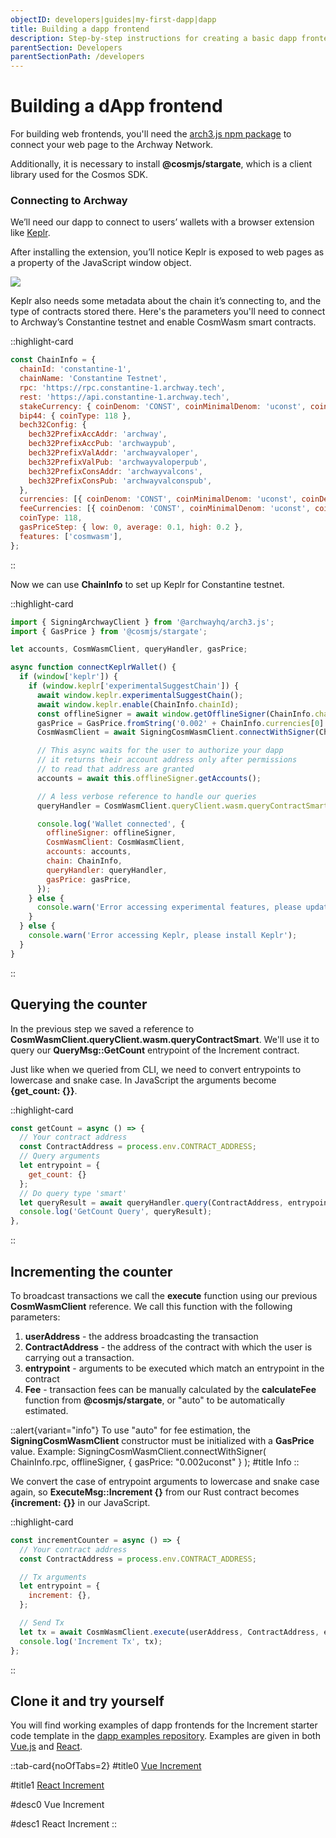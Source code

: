 ```yaml
---
objectID: developers|guides|my-first-dapp|dapp
title: Building a dapp frontend
description: Step-by-step instructions for creating a basic dapp frontend
parentSection: Developers
parentSectionPath: /developers
---
```


# Building a dApp frontend

For building web frontends, you'll need the <a href="https://www.npmjs.com/package/@archwayhq/arch3.js" target="_blank" >arch3.js npm package</a> to connect your web page to the Archway Network.

Additionally, it is necessary to install **@cosmjs/stargate**, which is a client library used for the Cosmos SDK.

### Connecting to Archway

We’ll need our dapp to connect to users’ wallets with a browser extension like <a href="https://chrome.google.com/webstore/detail/keplr/dmkamcknogkgcdfhhbddcghachkejeap" target="_blank" >Keplr</a>.

After installing the extension, you’ll notice Keplr is exposed to web pages as a property of the JavaScript window object.

![](/images/docs/keplr11.png)

Keplr also needs some metadata about the chain it’s connecting to, and the type of contracts stored there.
Here's the parameters you'll need to connect to Archway’s Constantine testnet and enable CosmWasm smart contracts.

::highlight-card

```js
const ChainInfo = {
  chainId: 'constantine-1',
  chainName: 'Constantine Testnet',
  rpc: 'https://rpc.constantine-1.archway.tech',
  rest: 'https://api.constantine-1.archway.tech',
  stakeCurrency: { coinDenom: 'CONST', coinMinimalDenom: 'uconst', coinDecimals: 6 },
  bip44: { coinType: 118 },
  bech32Config: {
    bech32PrefixAccAddr: 'archway',
    bech32PrefixAccPub: 'archwaypub',
    bech32PrefixValAddr: 'archwayvaloper',
    bech32PrefixValPub: 'archwayvaloperpub',
    bech32PrefixConsAddr: 'archwayvalcons',
    bech32PrefixConsPub: 'archwayvalconspub',
  },
  currencies: [{ coinDenom: 'CONST', coinMinimalDenom: 'uconst', coinDecimals: 6 }],
  feeCurrencies: [{ coinDenom: 'CONST', coinMinimalDenom: 'uconst', coinDecimals: 6 }],
  coinType: 118,
  gasPriceStep: { low: 0, average: 0.1, high: 0.2 },
  features: ['cosmwasm'],
};
```

::

Now we can use **ChainInfo** to set up Keplr for Constantine testnet.

::highlight-card

```js
import { SigningArchwayClient } from '@archwayhq/arch3.js';
import { GasPrice } from '@cosmjs/stargate';

let accounts, CosmWasmClient, queryHandler, gasPrice;

async function connectKeplrWallet() {
  if (window['keplr']) {
    if (window.keplr['experimentalSuggestChain']) {
      await window.keplr.experimentalSuggestChain();
      await window.keplr.enable(ChainInfo.chainId);
      const offlineSigner = await window.getOfflineSigner(ChainInfo.chainId);
      gasPrice = GasPrice.fromString('0.002' + ChainInfo.currencies[0].coinMinimalDenom);
      CosmWasmClient = await SigningCosmWasmClient.connectWithSigner(ChainInfo.rpc, offlineSigner, { gasPrice: gasPrice });

      // This async waits for the user to authorize your dapp
      // it returns their account address only after permissions
      // to read that address are granted
      accounts = await this.offlineSigner.getAccounts();

      // A less verbose reference to handle our queries
      queryHandler = CosmWasmClient.queryClient.wasm.queryContractSmart;

      console.log('Wallet connected', {
        offlineSigner: offlineSigner,
        CosmWasmClient: CosmWasmClient,
        accounts: accounts,
        chain: ChainInfo,
        queryHandler: queryHandler,
        gasPrice: gasPrice,
      });
    } else {
      console.warn('Error accessing experimental features, please update Keplr');
    }
  } else {
    console.warn('Error accessing Keplr, please install Keplr');
  }
}
```

::

## Querying the counter

In the previous step we saved a reference to **CosmWasmClient.queryClient.wasm.queryContractSmart**. We'll use it to query our **QueryMsg::GetCount** entrypoint of the Increment contract.

Just like when we queried from CLI, we need to convert entrypoints to lowercase and snake case. In JavaScript the arguments become **{get_count: {}}**.

::highlight-card

```js
const getCount = async () => {
  // Your contract address
  const ContractAddress = process.env.CONTRACT_ADDRESS;
  // Query arguments
  let entrypoint = {
    get_count: {}
  };
  // Do query type 'smart'
  let queryResult = await queryHandler.query(ContractAddress, entrypoint);
  console.log('GetCount Query', queryResult);
},
```

::

## Incrementing the counter

To broadcast transactions we call the **execute** function using our previous **CosmWasmClient** reference. We call this function with the following parameters:

1. **userAddress** - the address broadcasting the transaction
2. **ContractAddress** - the address of the contract with which the user is carrying out a transaction.
3. **entrypoint** - arguments to be executed which match an entrypoint in the contract
4. **Fee** - transaction fees can be manually calculated by the **calculateFee** function from **@cosmjs/stargate**, or "auto" to be automatically estimated.

::alert{variant="info"}
To use "auto" for fee estimation, the **SigningCosmWasmClient** constructor must be initialized with a **GasPrice** value.
Example:
SigningCosmWasmClient.connectWithSigner(
ChainInfo.rpc,
offlineSigner,
{ gasPrice: "0.002uconst" }
);
#title
Info
::

We convert the case of entrypoint arguments to lowercase and snake case again, so **ExecuteMsg::Increment {}** from our Rust contract becomes **{increment: {}}** in our JavaScript.

::highlight-card

```js
const incrementCounter = async () => {
  // Your contract address
  const ContractAddress = process.env.CONTRACT_ADDRESS;

  // Tx arguments
  let entrypoint = {
    increment: {},
  };

  // Send Tx
  let tx = await CosmWasmClient.execute(userAddress, ContractAddress, entrypoint, 'auto');
  console.log('Increment Tx', tx);
};
```

::

## Clone it and try yourself

You will find working examples of dapp frontends for the Increment starter code template in the <a href="https://github.com/archway-network/dApp-examples" target="_blank" >dapp examples repository</a>. Examples are given in both <a href="https://vuejs.org/" target="_blank" >Vue.js</a> and <a href="https://reactjs.org/" target="_blank" >React</a>.

::tab-card{noOfTabs=2}
#title0
<a href="https://github.com/archway-network/dapp-examples/tree/main/vuejs/increment" target="_blank">Vue Increment</a>

#title1
<a href="https://github.com/archway-network/dapp-examples/tree/main/react/increment" target="_blank">React Increment</a>

#desc0
Vue Increment

#desc1
React Increment
::
